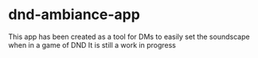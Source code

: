 # dnd-ambiance-app

This app has been created as a tool for DMs to easily set the soundscape when in a game of DND
It is still a work in progress
